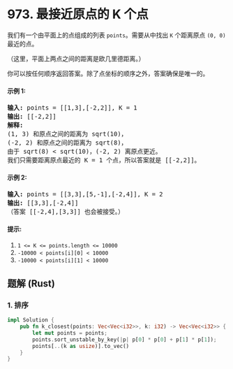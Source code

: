 # 973. 最接近原点的 K 个点
我们有一个由平面上的点组成的列表 ```points```。需要从中找出 ```K``` 个距离原点 ```(0, 0)``` 最近的点。

（这里，平面上两点之间的距离是欧几里德距离。）

你可以按任何顺序返回答案。除了点坐标的顺序之外，答案确保是唯一的。

#### 示例 1:
<pre>
<strong>输入:</strong> points = [[1,3],[-2,2]], K = 1
<strong>输出:</strong> [[-2,2]]
<strong>解释:</strong>
(1, 3) 和原点之间的距离为 sqrt(10)，
(-2, 2) 和原点之间的距离为 sqrt(8)，
由于 sqrt(8) < sqrt(10)，(-2, 2) 离原点更近。
我们只需要距离原点最近的 K = 1 个点，所以答案就是 [[-2,2]]。
</pre>

#### 示例 2:
<pre>
<strong>输入:</strong> points = [[3,3],[5,-1],[-2,4]], K = 2
<strong>输出:</strong> [[3,3],[-2,4]]
（答案 [[-2,4],[3,3]] 也会被接受。）
</pre>

#### 提示:
1. ```1 <= K <= points.length <= 10000```
2. ```-10000 < points[i][0] < 10000```
3. ```-10000 < points[i][1] < 10000```

## 题解 (Rust)

### 1. 排序
```Rust
impl Solution {
    pub fn k_closest(points: Vec<Vec<i32>>, k: i32) -> Vec<Vec<i32>> {
        let mut points = points;
        points.sort_unstable_by_key(|p| p[0] * p[0] + p[1] * p[1]);
        points[..(k as usize)].to_vec()
    }
}
```
